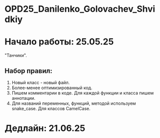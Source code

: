 # OPD25_Danilenko_Golovachev_Shvidkiy
# Начало работы: 25.05.25
"Танчики".
## Набор правил:
1. Новый класс - новый файл.
2. Более-менее оптимизированный код.
3. Пишем комментарии в коде. Для каждой функции и класса пишем аннотации.
4. Для названий переменных, функций, методой используем snake_case. Для классов CamelCase. 
# Дедлайн: 21.06.25
